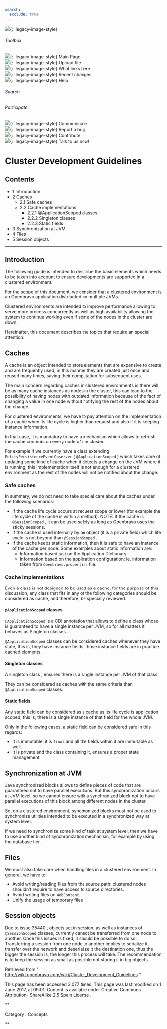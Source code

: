 ```yaml
---
search:
  exclude: true
---
```


![](skins/openbravo/images/social-blogs-sidebar-banner.png){: .legacy-image-style}

######  Toolbox

![](skins/openbravo/images/flecha1.jpg){: .legacy-image-style} Main Page  
![](skins/openbravo/images/flecha1.jpg){: .legacy-image-style} Upload file  
![](skins/openbravo/images/flecha1.jpg){: .legacy-image-style} What links here  
![](skins/openbravo/images/flecha1.jpg){: .legacy-image-style} Recent changes  
![](skins/openbravo/images/flecha1.jpg){: .legacy-image-style} Help  
  
  

######  Search

######  Participate

![](skins/openbravo/images/flecha1.jpg){: .legacy-image-style} Communicate  
![](skins/openbravo/images/flecha1.jpg){: .legacy-image-style} Report a bug  
![](skins/openbravo/images/flecha1.jpg){: .legacy-image-style} Contribute  
![](skins/openbravo/images/flecha1.jpg){: .legacy-image-style} Talk to us now!  

  

#  Cluster Development Guidelines

##  Contents

  * 1  Introduction 
  * 2  Caches 
    * 2.1  Safe caches 
    * 2.2  Cache implementations 
      * 2.2.1  @ApplicationScoped classes 
      * 2.2.2  Singleton classes 
      * 2.2.3  Static fields 
  * 3  Synchronization at JVM 
  * 4  Files 
  * 5  Session objects 

  
---  
  
##  Introduction

The following guide is intended to describe the basic elements which needs to
be taken into account to ensure developments are supported in a clustered
environment.

For the scope of this document, we consider that a clustered environment is an
Openbravo application distributed on multiple JVMs.

Clustered environments are intended to improve performance allowing to serve
more process concurrently as well as high availability allowing the system to
continue working even if some of the nodes in the cluster are down.

Hereinafter, this document describes the topics that require an special
attention.

##  Caches

A cache is an object intended to store elements that are expensive to create
and are frequently used, in this manner they are created just once and reused
many times, saving their computation for subsequent uses.

The main concern regarding caches in clustered environments is there will be
as many cache instances as nodes in the cluster, this can lead to the
possibility of having nodes with outdated information because of the fact of
changing a value in one node without notifying the rest of the nodes about the
change.

For clustered environments, we have to pay attention on the implementation of
a cache when its life cycle is higher than request and also if it is keeping
instance information.

In that case, it is mandatory to have a mechanism which allows to refresh the
cache contents on every node of the cluster.

For example if we currently have a class extending `
EntityPersistenceEventObserver ` ( ` @ApplicationScoped ` ) which takes care
of updating some kind of cache when it detects a change on the JVM where it is
running, this implementation itself is not enough for a clustered environment
as the rest of the nodes will not be notified about the change.

###  Safe caches

In summary, we do not need to take special care about the caches under the
following scenarios:

  * If the cache life cycle occurs at request scope or lower (for example the life cycle of the cache is within a method). NOTE: If the cache is ` @SessionScoped ` , it can be used safely as long as Openbravo uses the sticky sessions. 
  * If the cache is used internally by an object (it is a private field) which life cycle is not beyond than ` @SessionScoped ` . 
  * If the cache keeps static information, then it is safe to have an instance of the cache per node. Some examples about static information are: 
    * Information based just on the Application Dictionary 
    * Information based on the application configuration: ie. information taken from ` Openbravo.properties ` file. 

###  Cache implementations

Even a class is not designed to be used as a cache, for the purpose of this
discussion, any class that fits in any of the following categories should be
considered as cache, and therefore, be specially reviewed.

####  ` @ApplicationScoped ` classes

` @ApplicationScoped ` is a CDI annotation that allows to define a class whose
is guaranteed to have a single instance per JVM, so for all matters it behaves
as  Singleton classes  .

` @ApplicationScoped ` classes can be considered caches whenever they have
state, this is, they have instance fields, those instance fields are in
practice cached elements.

####  Singleton classes

A  singleton class  , ensures there is a single instance per JVM of that
class.

They can be considered as caches with the same criteria than `
@ApplicationScoped ` classes.

####  Static fields

Any static field can be considered as a cache as its life cycle is application
scoped, this is, there is a single instance of that field for the whole JVM.

Only in the following cases, a static field can be considered safe in this
regards:

  * It is immutable: it is ` final ` and all the fields within it are immutable as well. 
  * It is private and the class containing it, ensures a proper state management. 

##  Synchronization at JVM

Java synchronized blocks  allows to define pieces of code that are guaranteed
not to have parallel executions. But this synchronization occurs at JVM level,
so we cannot ensure with a synchronized block not to have parallel executions
of this block among different nodes in the cluster.

So, on a clustered environment, synchronized blocks must not be used to
synchronize utilities intended to be executed in a synchronized way at system
level.

If we need to synchronize some kind of task at system level, then we have to
use another kind of synchronization mechanism, for example by using the
database tier.

##  Files

We must also take care when handling files in a clustered environment. In
general, we have to:

  * Avoid writing/reading files from the source path: clustered nodes shouldn’t require to have access to source directories. 
  * Avoid writing files on ` WebContent `
  * Unify the usage of temporary files 

##  Session objects

Due to issue  35440  , objects set in session, as well as instances of `
@SessionScoped ` classes, currently cannot be transferred from one node to
another. Once this issues is fixed, it should be possible to do so.
Transferring a session from one node to another implies to serialize it,
transfer over the network and deserialize it the destination one, thus the
bigger the session is, the longer this process will take. The recommendation
is to keep the session as small as possible not storing it in big objects.

Retrieved from "
http://wiki.openbravo.com/wiki/Cluster_Development_Guidelines  "

This page has been accessed 3,077 times. This page was last modified on 1 June
2017, at 09:01. Content is available under  Creative Commons Attribution-
ShareAlike 2.5 Spain License  .

  
**

Category  :  Concepts

**

